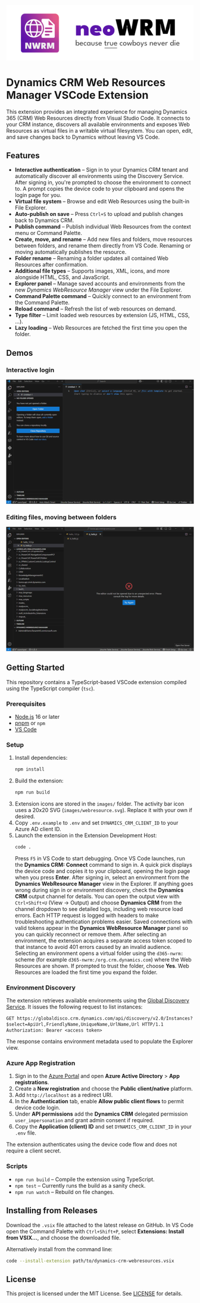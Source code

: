 ![neoWebResourceManager Banner](./images/banner.png)

# Dynamics CRM Web Resources Manager VSCode Extension

This extension provides an integrated experience for managing Dynamics 365 (CRM) Web Resources directly from Visual Studio Code. It connects to your CRM instance, discovers all available environments and exposes Web Resources as virtual files in a writable virtual filesystem. You can open, edit, and save changes back to Dynamics without leaving VS Code.

## Features

- **Interactive authentication** – Sign in to your Dynamics CRM tenant and automatically discover all environments using the Discovery Service. After signing in, you're prompted to choose the environment to connect to. A prompt copies the device code to your clipboard and opens the login page for you.
- **Virtual file system** – Browse and edit Web Resources using the built-in File Explorer.
- **Auto-publish on save** – Press `Ctrl+S` to upload and publish changes back to Dynamics CRM.
- **Publish command** – Publish individual Web Resources from the context menu or Command Palette.
- **Create, move, and rename** – Add new files and folders, move resources between folders, and rename them directly from VS Code. Renaming or moving automatically publishes the resource.
- **Folder rename** – Renaming a folder updates all contained Web Resources after confirmation.
- **Additional file types** – Supports images, XML, icons, and more alongside HTML, CSS, and JavaScript.
- **Explorer panel** – Manage saved accounts and environments from the new *Dynamics WebResource Manager* view under the File Explorer.
- **Command Palette command** – Quickly connect to an environment from the Command Palette.
- **Reload command** – Refresh the list of web resources on demand.
- **Type filter** – Limit loaded web resources by extension (JS, HTML, CSS, ...).
- **Lazy loading** – Web Resources are fetched the first time you open the folder.

## Demos

### Interactive login
![Interactive Login](./demos/01-Login.gif)

### Editing files, moving between folders
![Interactive Login](./demos/02-Editing-Moving.gif)

## Getting Started

This repository contains a TypeScript-based VSCode extension compiled using the TypeScript compiler (`tsc`).

### Prerequisites

- [Node.js](https://nodejs.org/) 16 or later
- [pnpm](https://pnpm.io/) or `npm`
- [VS Code](https://code.visualstudio.com/)

### Setup

1. Install dependencies:
   ```bash
   npm install
   ```
2. Build the extension:
   ```bash
   npm run build
   ```
3. Extension icons are stored in the `images/` folder. The activity bar icon uses a 20x20 SVG (`images/webresource.svg`). Replace it with your own if desired.
4. Copy `.env.example` to `.env` and set `DYNAMICS_CRM_CLIENT_ID` to your Azure AD client ID.
5. Launch the extension in the Extension Development Host:
   ```bash
   code .
   ```
   Press `F5` in VS Code to start debugging.
   Once VS Code launches, run the **Dynamics CRM: Connect** command to sign in.
   A quick pick displays the device code and copies it to your clipboard,
   opening the login page when you press **Enter**. After signing in, select an
   environment from the **Dynamics WebResource Manager** view in the Explorer.
    If anything goes wrong during sign in or environment discovery, check the
    **Dynamics CRM** output channel for details.
    You can open the output view with `Ctrl+Shift+U` (View → Output) and choose
    **Dynamics CRM** from the channel dropdown to see detailed logs, including web
    resource load errors. Each HTTP request is logged with headers to make
    troubleshooting authentication problems easier.
    Saved connections with valid tokens appear in the **Dynamics WebResource Manager** panel so you can quickly reconnect or remove them.
    After selecting an environment, the extension acquires a separate access token scoped to that instance to avoid 401 errors caused by an invalid audience.
    Selecting an environment opens a virtual folder using the `d365-nwrm:` scheme
    (for example `d365-nwrm:/org.crm.dynamics.com`) where the Web Resources are
    shown. If prompted to trust the folder, choose **Yes**. Web Resources are
    loaded the first time you expand the folder.

### Environment Discovery

The extension retrieves available environments using the [Global Discovery Service](https://learn.microsoft.com/en-us/power-apps/developer/data-platform/discovery-service).
It issues the following request to list instances:

```http
GET https://globaldisco.crm.dynamics.com/api/discovery/v2.0/Instances?$select=ApiUrl,FriendlyName,UniqueName,UrlName,Url HTTP/1.1
Authorization: Bearer <access token>
```

The response contains environment metadata used to populate the Explorer view.

### Azure App Registration

1. Sign in to the [Azure Portal](https://portal.azure.com/) and open **Azure Active Directory** > **App registrations**.
2. Create a **New registration** and choose the **Public client/native** platform.
3. Add `http://localhost` as a redirect URI.
4. In the **Authentication** tab, enable **Allow public client flows** to permit device code login.
5. Under **API permissions** add the **Dynamics CRM** delegated permission `user_impersonation` and grant admin consent if required.
6. Copy the **Application (client) ID** and set `DYNAMICS_CRM_CLIENT_ID` in your `.env` file.

The extension authenticates using the device code flow and does not require a client secret.

### Scripts

- `npm run build` – Compile the extension using TypeScript.
- `npm test` – Currently runs the build as a sanity check.
- `npm run watch` – Rebuild on file changes.

## Installing from Releases

Download the `.vsix` file attached to the latest release on GitHub. In VS Code open the Command Palette with `Ctrl+Shift+P`, select **Extensions: Install from VSIX...**, and choose the downloaded file.

Alternatively install from the command line:

```bash
code --install-extension path/to/dynamics-crm-webresources.vsix
```

## License

This project is licensed under the MIT License. See [LICENSE](LICENSE) for details.
